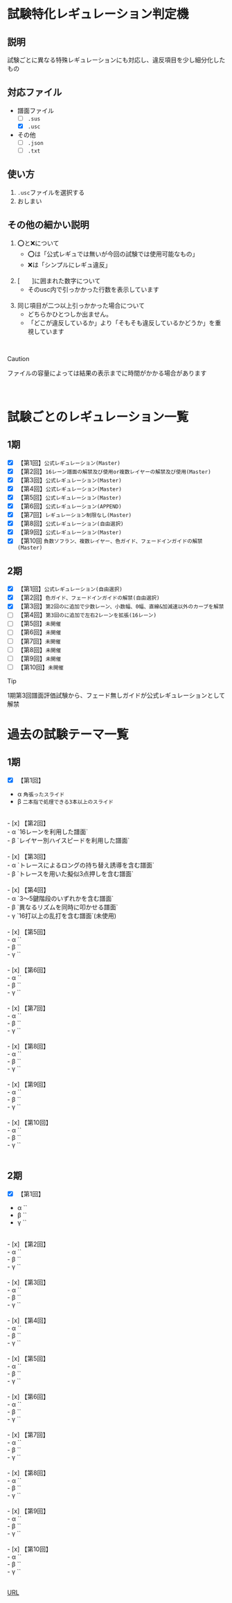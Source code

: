 # 試験特化レギュレーション判定機

## 説明
試験ごとに異なる特殊レギュレーションにも対応し、違反項目を少し細分化したもの

## 対応ファイル
- 譜面ファイル
  - [ ] `.sus` 
  - [x] `.usc`

- その他
  - [ ] `.json`
  - [ ] `.txt`

## 使い方
1. `.usc`ファイルを選択する
2. おしまい

## その他の細かい説明
1. ️⭕️と❌について
     - ️⭕️は「公式レギュでは無いが今回の試験では使用可能なもの」
     - ❌は「シンプルにレギュ違反」<br><br>
2. [　　]に囲まれた数字について
     - そのusc内で引っかかった行数を表示しています<br><br>
3. 同じ項目が二つ以上引っかかった場合について
     - どちらかひとつしか出ません。
     - 「どこが違反しているか」より「そもそも違反しているかどうか」を重視しています

<br>

> [!CAUTION]
> ファイルの容量によっては結果の表示までに時間がかかる場合があります
> 
<br>

# 試験ごとのレギュレーション一覧<br>

## 1期
- [x] 【第1回】`公式レギュレーション(Master)`<br>
- [x] 【第2回】`16レーン譜面の解禁及び使用or複数レイヤーの解禁及び使用(Master)`<br>
- [x] 【第3回】`公式レギュレーション(Master)`<br>
- [x] 【第4回】`公式レギュレーション(Master)`<br>
- [x] 【第5回】`公式レギュレーション(Master)`<br>
- [x] 【第6回】`公式レギュレーション(APPEND)`<br>
- [x] 【第7回】`レギュレーション制限なし(Master)`<br>
- [x] 【第8回】`公式レギュレーション(自由選択)`<br>
- [x] 【第9回】`公式レギュレーション(Master)`<br>
- [x] 【第10回 `負数ソフラン、複数レイヤー、色ガイド、フェードインガイドの解禁(Master)`<br>

## 2期
- [x] 【第1回】`公式レギュレーション(自由選択)`<br>
- [x] 【第2回】`色ガイド、フェードインガイドの解禁(自由選択)`<br>
- [x] 【第3回】`第2回のに追加で少数レーン、小数幅、0幅、直線&加減速以外のカーブを解禁`<br>
- [ ] 【第4回】`第3回のに追加で左右2レーンを拡張(16レーン)`<br>
- [ ] 【第5回】`未開催`<br>
- [ ] 【第6回】`未開催`<br>
- [ ] 【第7回】`未開催`<br>
- [ ] 【第8回】`未開催`<br>
- [ ] 【第9回】`未開催`<br>
- [ ] 【第10回】`未開催`<br>

> [!TIP]
> 1期第3回譜面評価試験から、フェード無しガイドが公式レギュレーションとして解禁

# 過去の試験テーマ一覧<br>

## 1期
- [x] 【第1回】<br>
- α `角張ったスライド`<br>
- β `二本指で処理できる3本以上のスライド`<br>
<br>
- [x] 【第2回】<br>
- α `16レーンを利用した譜面`<br>
- β `レイヤー別ハイスピードを利用した譜面`<br>
<br>
- [x] 【第3回】<br>
- α `トレースによるロングの持ち替え誘導を含む譜面`<br>
- β `トレースを用いた擬似3点押しを含む譜面`<br>
<br>
- [x] 【第4回】<br>
- α `3〜5鍵階段のいずれかを含む譜面`<br>
- β `異なるリズムを同時に叩かせる譜面`<br>
- γ `16打以上の乱打を含む譜面`(未使用)<br>
<br>
- [x] 【第5回】<br>
- α ``<br>
- β ``<br>
- γ ``<br>
<br>
- [x] 【第6回】<br>
- α ``<br>
- β ``<br>
- γ ``<br>
<br>
- [x] 【第7回】<br>
- α ``<br>
- β ``<br>
- γ ``<br>
<br>
- [x] 【第8回】<br>
- α ``<br>
- β ``<br>
- γ ``<br>
<br>
- [x] 【第9回】<br>
- α ``<br>
- β ``<br>
- γ ``<br>
<br>
- [x] 【第10回】<br>
- α ``<br>
- β ``<br>
- γ ``<br>
<br>


## 2期
- [x] 【第1回】<br>
- α ``<br>
- β ``<br>
- γ ``<br>
<br>
- [x] 【第2回】<br>
- α ``<br>
- β ``<br>
- γ ``<br>
<br>
- [x] 【第3回】<br>
- α ``<br>
- β ``<br>
- γ ``<br>
<br>
- [x] 【第4回】<br>
- α ``<br>
- β ``<br>
- γ ``<br>
<br>
- [x] 【第5回】<br>
- α ``<br>
- β ``<br>
- γ ``<br>
<br>
- [x] 【第6回】<br>
- α ``<br>
- β ``<br>
- γ ``<br>
<br>
- [x] 【第7回】<br>
- α ``<br>
- β ``<br>
- γ ``<br>
<br>
- [x] 【第8回】<br>
- α ``<br>
- β ``<br>
- γ ``<br>
<br>
- [x] 【第9回】<br>
- α ``<br>
- β ``<br>
- γ ``<br>
<br>
- [x] 【第10回】<br>
- α ``<br>
- β ``<br>
- γ ``<br>
<br>

[URL](https://ens-17.github.io/analyze/)
